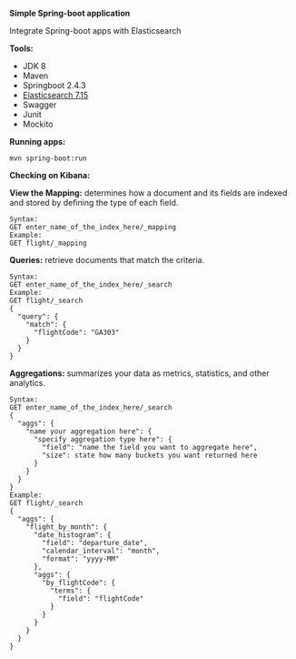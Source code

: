 **Simple Spring-boot application**

Integrate Spring-boot apps with Elasticsearch


**Tools:**
* JDK 8
* Maven
* Springboot 2.4.3
* [Elasticsearch 7.15](https://www.elastic.co/elasticsearch/)   
* Swagger
* Junit
* Mockito

**Running apps:**
```
mvn spring-boot:run
```

**Checking on Kibana:**

**View the Mapping:** determines how a document and its fields are indexed and stored by defining the type of each field.
```
Syntax:
GET enter_name_of_the_index_here/_mapping
Example:
GET flight/_mapping
```
**Queries:** retrieve documents that match the criteria.
```
Syntax:
GET enter_name_of_the_index_here/_search
Example:
GET flight/_search
{
  "query": {
    "match": {
      "flightCode": "GA303"
    }
  }
}
```
**Aggregations:** summarizes your data as metrics, statistics, and other analytics.
```
Syntax:
GET enter_name_of_the_index_here/_search
{
  "aggs": {
    "name your aggregation here": {
      "specify aggregation type here": {
        "field": "name the field you want to aggregate here",
        "size": state how many buckets you want returned here
      }
    }
  }
}
Example:
GET flight/_search
{
  "aggs": {
    "flight_by_month": {
      "date_histogram": {
        "field": "departure_date",
        "calendar_interval": "month",
        "format": "yyyy-MM"
      },
      "aggs": {
        "by_flightCode": {
          "terms": {
            "field": "flightCode"
          }
        }
      }
    }
  }
}
```